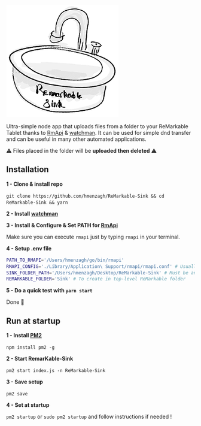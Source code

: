![logo](./assets/logo.png)

Ultra-simple node app that uploads files from a folder to your ReMarkable Tablet thanks to [RmApi](https://github.com/juruen/rmapi) & [watchman](https://facebook.github.io/watchman/docs/install.html).
It can be used for simple dnd transfer and can be useful in many other automated applications.

⚠️ Files placed in the folder will be **uploaded then deleted** ⚠️

## Installation

**1 - Clone & install repo**

`git clone https://github.com/hmenzagh/ReMarkable-Sink && cd ReMarkable-Sink && yarn`

**2 - Install [watchman](https://facebook.github.io/watchman/docs/install.html)**

**3 - Install & Configure & Set PATH for [RmApi](https://github.com/juruen/rmapi)**

Make sure you can execute `rmapi` just by typing `rmapi` in your terminal.

**4 - Setup .env file**

```bash
PATH_TO_RMAPI='/Users/hmenzagh/go/bin/rmapi'
RMAPI_CONFIG='./Library/Application\ Support/rmapi/rmapi.conf' # Usually in ~/.rmapi on Linux machines
SINK_FOLDER_PATH='/Users/hmenzagh/Desktop/ReMarkable-Sink' # Must be an absolute path
REMARKABLE_FOLDER='Sink' # To create in top-level ReMarkable folder
```

**5 - Do a quick test with `yarn start`**

Done 🎉

## Run at startup

**1 - Install [PM2](https://github.com/Unitech/pm2)**

`npm install pm2 -g`

**2 - Start RemarKable-Sink**

`pm2 start index.js -n ReMarkable-Sink`

**3 - Save setup**

`pm2 save`

**4 - Set at startup**

`pm2 startup` or `sudo pm2 startup` and follow instructions if needed !
